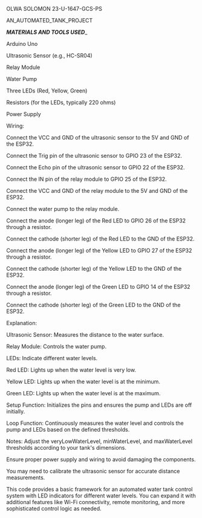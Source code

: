 OLWA SOLOMON 23-U-1647-GCS-PS

AN_AUTOMATED_TANK_PROJECT

_**MATERIALS AND TOOLS USED**__

Arduino Uno

Ultrasonic Sensor (e.g., HC-SR04)

Relay Module

Water Pump

Three LEDs (Red, Yellow, Green)

Resistors (for the LEDs, typically 220 ohms)

Power Supply

Wiring:

Connect the VCC and GND of the ultrasonic sensor to the 5V and GND of the ESP32.

Connect the Trig pin of the ultrasonic sensor to GPIO 23 of the ESP32.

Connect the Echo pin of the ultrasonic sensor to GPIO 22 of the ESP32.

Connect the IN pin of the relay module to GPIO 25 of the ESP32.

Connect the VCC and GND of the relay module to the 5V and GND of the ESP32.

Connect the water pump to the relay module.

Connect the anode (longer leg) of the Red LED to GPIO 26 of the ESP32 through a resistor.

Connect the cathode (shorter leg) of the Red LED to the GND of the ESP32.

Connect the anode (longer leg) of the Yellow LED to GPIO 27 of the ESP32 through a resistor.

Connect the cathode (shorter leg) of the Yellow LED to the GND of the ESP32.

Connect the anode (longer leg) of the Green LED to GPIO 14 of the ESP32 through a resistor.

Connect the cathode (shorter leg) of the Green LED to the GND of the ESP32.


Explanation:

Ultrasonic Sensor: Measures the distance to the water surface.

Relay Module: Controls the water pump.

LEDs: Indicate different water levels.

Red LED: Lights up when the water level is very low.

Yellow LED: Lights up when the water level is at the minimum.

Green LED: Lights up when the water level is at the maximum.

Setup Function: Initializes the pins and ensures the pump and LEDs are off initially.

Loop Function: Continuously measures the water level and controls the pump and LEDs based on the defined thresholds.


Notes:
Adjust the veryLowWaterLevel, minWaterLevel, and maxWaterLevel thresholds according to your tank's dimensions.

Ensure proper power supply and wiring to avoid damaging the components.

You may need to calibrate the ultrasonic sensor for accurate distance measurements.

This code provides a basic framework for an automated water tank control system with LED indicators for different water levels.
You can expand it with additional features like Wi-Fi connectivity, remote monitoring, and more sophisticated control logic as needed.
